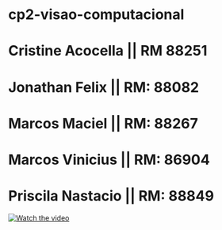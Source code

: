# cp2-visao-computacional


# Cristine Acocella || RM 88251
# Jonathan Felix || RM: 88082
# Marcos Maciel || RM: 88267
# Marcos Vinicius || RM: 86904
# Priscila Nastacio || RM: 88849 


[![Watch the video](https://i.imgur.com/vKb2F1B.png)](https://youtu.be/4rZf_LaeV18)
